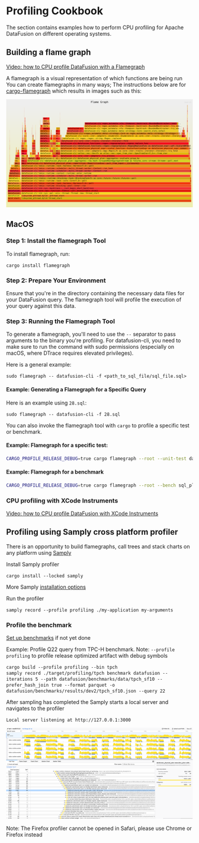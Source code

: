 <!---
  Licensed to the Apache Software Foundation (ASF) under one
  or more contributor license agreements.  See the NOTICE file
  distributed with this work for additional information
  regarding copyright ownership.  The ASF licenses this file
  to you under the Apache License, Version 2.0 (the
  "License"); you may not use this file except in compliance
  with the License.  You may obtain a copy of the License at

    http://www.apache.org/licenses/LICENSE-2.0

  Unless required by applicable law or agreed to in writing,
  software distributed under the License is distributed on an
  "AS IS" BASIS, WITHOUT WARRANTIES OR CONDITIONS OF ANY
  KIND, either express or implied.  See the License for the
  specific language governing permissions and limitations
  under the License.
-->

# Profiling Cookbook

The section contains examples how to perform CPU profiling for Apache DataFusion on different operating systems.

## Building a flame graph

[Video: how to CPU profile DataFusion with a Flamegraph](https://youtu.be/2z11xtYw_xs)

A flamegraph is a visual representation of which functions are being run
You can create flamegraphs in many ways; The instructions below are for
[cargo-flamegraph](https://github.com/flamegraph-rs/flamegraph) which results
in images such as this:

![Flamegraph](../_static/images/flamegraph.svg)

## MacOS

### Step 1: Install the flamegraph Tool

To install flamegraph, run:

```shell
cargo install flamegraph
```

### Step 2: Prepare Your Environment

Ensure that you're in the directory containing the necessary data files for your DataFusion query. The flamegraph tool will profile the execution of your query against this data.

### Step 3: Running the Flamegraph Tool

To generate a flamegraph, you'll need to use the `--` separator to pass arguments to the binary you're profiling. For datafusion-cli, you need to make sure to run the command with sudo permissions (especially on macOS, where DTrace requires elevated privileges).

Here is a general example:

```shell
sudo flamegraph -- datafusion-cli -f <path_to_sql_file/sql_file.sql>
```

#### Example: Generating a Flamegraph for a Specific Query

Here is an example using `28.sql`:

```shell
sudo flamegraph -- datafusion-cli -f 28.sql
```

You can also invoke the flamegraph tool with `cargo` to profile a specific test or benchmark.

#### Example: Flamegraph for a specific test:

```bash
CARGO_PROFILE_RELEASE_DEBUG=true cargo flamegraph --root --unit-test datafusion  -- dataframe::tests::test_array_agg
```

#### Example: Flamegraph for a benchmark

```bash
CARGO_PROFILE_RELEASE_DEBUG=true cargo flamegraph --root --bench sql_planner -- --bench
```

### CPU profiling with XCode Instruments

[Video: how to CPU profile DataFusion with XCode Instruments](https://youtu.be/P3dXH61Kr5U)

## Profiling using Samply cross platform profiler

There is an opportunity to build flamegraphs, call trees and stack charts on any platform using
[Samply](https://github.com/mstange/samply)

Install Samply profiler

```shell
cargo install --locked samply
```

More Samply [installation options](https://github.com/mstange/samply?tab=readme-ov-file#installation)

Run the profiler

```shell
samply record --profile profiling ./my-application my-arguments
```

### Profile the benchmark

[Set up benchmarks](https://github.com/apache/datafusion/blob/main/benchmarks/README.md#running-the-benchmarks) if not yet done

Example: Profile Q22 query from TPC-H benchmark.
Note: `--profile profiling` to profile release optimized artifact with debug symbols

```shell
cargo build --profile profiling --bin tpch
samply record ./target/profiling/tpch benchmark datafusion --iterations 5 --path datafusion/benchmarks/data/tpch_sf10 --prefer_hash_join true --format parquet -o datafusion/benchmarks/results/dev2/tpch_sf10.json --query 22
```

After sampling has completed the Samply starts a local server and navigates to the profiler

```shell
Local server listening at http://127.0.0.1:3000
```

![img.png](samply_profiler.png)

Note: The Firefox profiler cannot be opened in Safari, please use Chrome or Firefox instead

